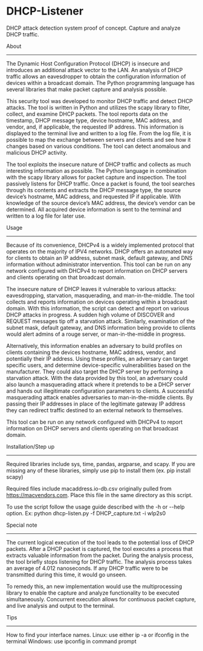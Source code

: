 # DHCP-Listener
DHCP attack detection system proof of concept. Capture and analyze DHCP traffic.


About
____________________________________________________________________________
The Dynamic Host Configuration Protocol (DHCP) is insecure and introduces an additional attack vector to the LAN. An analysis of DHCP traffic allows an eavesdropper to obtain the configuration information of devices within a broadcast domain. The Python programming language has several libraries that make packet capture and analysis possible.

This security tool was developed to monitor DHCP traffic and detect DHCP attacks. The tool is written in Python and utilizes the scapy library to filter, collect, and examine DHCP packets.
The tool reports data on the timestamp, DHCP message type, device hostname, MAC address, and vendor, and, if applicable, the requested IP address. This information is displayed to the
terminal live and written to a log file. From the log file, it is possible to map the exchange between servers and clients and see how it changes based on various conditions. The tool can detect anomalous and malicious DHCP activity.

The tool exploits the insecure nature of DHCP traffic and collects as much interesting information as possible. The Python language in combination with the scapy library allows
for packet capture and inspection. The tool passively listens for DHCP traffic. Once a packet is found, the tool searches through its contents and extracts the DHCP message type, the
source device’s hostname, MAC address, and requested IP if applicable. With knowledge of the source device’s MAC address, the device’s vendor can be determined. All acquired device information is sent to the terminal and written to a log file for later use.


Usage
____________________________________________________________________________
Because of its convenience, DHCPv4 is a widely implemented protocol that operates on the majority of IPV4 networks. DHCP offers an automated way for clients to obtain an IP address, subnet mask, default gateway, and DNS information without administrator intervention. This tool can be run on any network configured with DHCPv4 to report information on DHCP servers and clients operating on that broadcast domain.

The insecure nature of DHCP leaves it vulnerable to various attacks: eavesdropping, starvation, masquerading, and man-in-the-middle. The tool collects and reports information on devices operating within a broadcast domain. With this information, the script can detect and report on various DHCP attacks in progress. A sudden high volume of DISCOVER and REQUEST messages tip off a starvation attack. Similarly, examination of the subnet mask, default gateway, and DNS information being provide to clients would alert admins of a rouge server, or man-in-the-middle in progress.

Alternatively, this information enables an adversary to build profiles on clients containing the devices hostname, MAC address, vendor, and potentially their IP address. Using these profiles, an adversary can target specific users, and determine device-specific vulnerabilities based on the manufacturer. They could also target the DHCP server by performing a starvation attack. With the data provided by this tool, an adversary could also launch a masquerading attack
where it pretends to be a DHCP server and hands out illegitimate configuration parameters to clients. A successful masquerading attack enables adversaries to man-in-the-middle
clients. By passing their IP addresses in place of the legitimate gateway IP address they can redirect traffic destined to an external network to themselves.

This tool can be run on any network configured with DHCPv4 to report information on DHCP
servers and clients operating on that broadcast domain.


Installation/Step up
____________________________________________________________________________
Required libraries include sys, time, pandas, argparse, and scapy. 
If you are missing any of these libraries, simply use pip to install them (ex. pip install scapy)

Required files include macaddress.io-db.csv originally pulled from https://macvendors.com. 
Place this file in the same directory as this script. 

To use the script follow the usage guide described with the -h or --help option.
Ex: python dhcp-listen.py -f DHCP_capture.txt -i wlp2s0


Special note
____________________________________________________________________________
The current logical execution of the tool leads to the potential loss of DHCP packets. After a DHCP packet is captured, the tool executes a process that extracts valuable information from the packet. During the analysis process, the tool briefly stops listening for DHCP traffic. The analysis process takes an average of 4.012 nanoseconds. If any DHCP traffic were to be transmitted during this time, it would go unseen. 

To remedy this, an new implementation would use the multiprocessing library to enable the capture and analyze functionality to be executed simultaneously. Concurrent execution allows for continuous packet capture, and live analysis and output to the terminal.


Tips
____________________________________________________________________________
How to find your interface names.
Linux: use either ip -a or ifconfig in the terminal
Windows: use ipconfig in command prompt
